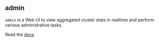 ## admin

`admin` is a Web UI to view aggregated cluster stats in realtime and perform various
administrative tasks.

Read the [docs](http://bitly.github.io/nsq/components/admin.html)
